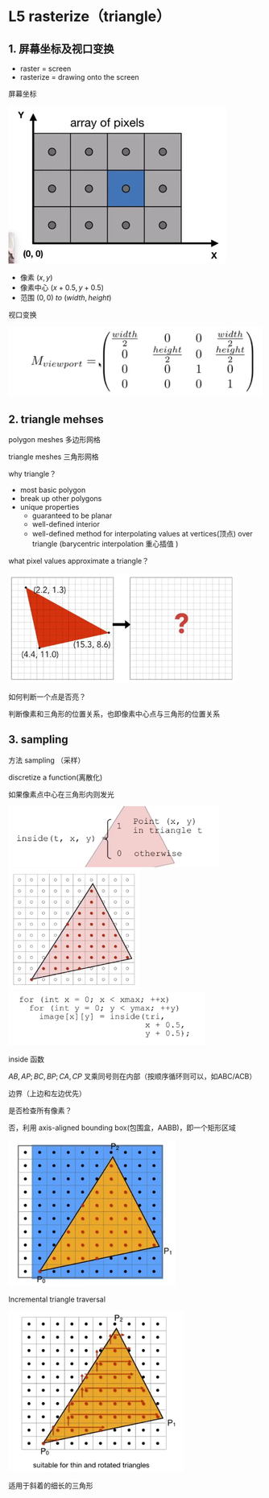 #  L5 rasterize（triangle）

## 1. 屏幕坐标及视口变换

- raster = screen
- rasterize = drawing onto the screen



屏幕坐标

![img](L5.rasterization(triangle).assets/L8aW71jvBQoM63A.png) 

- 像素 $(x,y)$ 
- 像素中心 $(x+0.5,y+0.5)$ 
- 范围 $(0,0) \ to\ (width,height)$ 



视口变换

![img](L5.rasterization(triangle).assets/bMLrHu3NFBdGK7Y.png) 

## 2. triangle mehses

polygon meshes 多边形网格

triangle meshes 三角形网格

why triangle？

- most basic polygon
- break up other polygons
- unique properties
  - guaranteed to be planar 
  - well-defined interior 
  - well-defined method for interpolating values at vertices(顶点) over triangle (barycentric interpolation 重心插值 )



what pixel values approximate a triangle？

<img src="L5.rasterization(triangle).assets/LIToWuGx5R7PlU9.png" alt="img" style="zoom:67%;" /> 



如何判断一个点是否亮？

判断像素和三角形的位置关系，也即像素中心点与三角形的位置关系

## 3. sampling

方法 sampling （采样）

discretize a function(离散化) 



如果像素点中心在三角形内则发光

<img src="L5.rasterization(triangle).assets/2NAlnEvtbKjoaf4.png" alt="img" style="zoom:67%;" /> 

<img src="L5.rasterization(triangle).assets/wEGUQ3xqsWFfRpL.png" alt="img" style="zoom:67%;" /> 

<img src="L5.rasterization(triangle).assets/aNtd9euM3rfnwLk.png" alt="img" style="zoom:67%;" /> 



inside 函数

$AB,AP;BC,BP;CA,CP$ 叉乘同号则在内部（按顺序循环则可以，如ABC/ACB） 

边界（上边和左边优先）



是否检查所有像素？

否，利用 axis-aligned bounding box(包围盒，AABB)，即一个矩形区域 

<img src="L5.rasterization(triangle).assets/aYcWGJAQBlSjNbo.png" alt="img" style="zoom:80%;" /> 



Incremental triangle traversal

<img src="L5.rasterization(triangle).assets/s9zfajpUwicVZEY.png" alt="img" style="zoom:80%;" /> 

适用于斜着的细长的三角形

